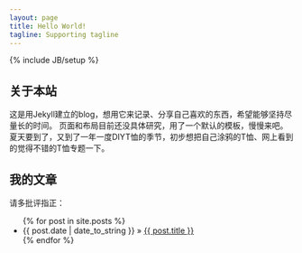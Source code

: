 ```yaml
---
layout: page
title: Hello World!
tagline: Supporting tagline
---
```

{% include JB/setup %}


## 关于本站

这是用Jekyll建立的blog，想用它来记录、分享自己喜欢的东西，希望能够坚持尽量长的时间。
页面和布局目前还没具体研究，用了一个默认的模板，慢慢来吧。
夏天要到了，又到了一年一度DIYT恤的季节，初步想把自己涂鸦的T恤、网上看到的觉得不错的T恤专题一下。
    

## 我的文章

请多批评指正：

<ul class="posts">
  {% for post in site.posts %}
    <li><span>{{ post.date | date_to_string }}</span> &raquo; <a href="{{ BASE_PATH }}{{ post.url }}">{{ post.title }}</a></li>
  {% endfor %}
</ul>


